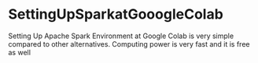 # SettingUpSparkatGooogleColab
Setting Up Apache Spark Environment at Google Colab is very simple compared to other alternatives. Computing power is very fast and it is free as well
